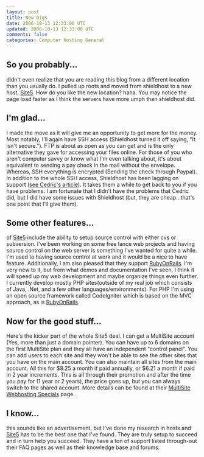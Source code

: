 ```yaml
---           
layout: post
title: New Digs
date: 2006-10-13 12:33:00 UTC
updated: 2006-10-13 12:33:00 UTC
comments: false
categories: Computer Hosting General
---
```

## So you probably...
didn't even realize that you are reading this blog from a different location than you usually do. I pulled up roots and moved from shieldhost to a new host, <a href=http://www.site5.com title=Site5>Site5</a>. How do you like the new location? haha. You may notice the page load faster as I think the servers have more umph than shieldhost did.

## I'm glad...
I made the move as it will give me an opportunity to get more for the money. Most notably, I'll again have SSH access (Shieldhost turned it off saying, "It isn't secure."). FTP is about as open as you can get and is the only alternative they gave for accessing your files online. For those of you who aren't computer savvy or know what I'm even talking about, it's about equivalent to sending a pay check in the mail without the envelope. Whereas, SSH everything is encrypted (Sending the check through Paypal). In addition to the whole SSH access, Shieldhost has been lagging on support (<a href=http://cedric.wallsareprops.com/2006/09/29/shieldhost-sucks/ title="see my friend's article">see Cedric's article</a>). It takes them a while to get back to you if you have problems. I am fortunate that I didn't have the problems that Cedric did, but I did have some issues with Shieldhost (but, they are cheap...that's one point that I'll give them).

## Some other features...
of <a href=http://www.site5.com/ title=Site5>Site5</a> include the ability to setup source control with either cvs or subversion. I've been working on some free lance web projects and having source control on the web server is something I've wanted for quite a while. I'm used to having source control at work and it would be a nice to have feature. Additionally, I am also pleased that they support <a href=http://rubyonrails.org/ title=RubyOnRails>RubyOnRails</a>. I'm very new to it, but from what demos and documentation I've seen, I think it will speed up my web development and maybe organize things even further. I currently develop mostly PHP sites(outside of my real job which consists of Java, .Net, and a few other languages/environments). For PHP I'm using an open source framework called CodeIgniter which is based on the MVC approach, as is <a href=http://rubyonrails.org/ title=RubyOnRails>RubyOnRails</a>.

## Now for the good stuff...
Here's the kicker part of the whole Site5 deal. I can get a MultiSite account (Yes, more than just a domain pointer). You can have up to 6 domains on the first MultiSite plan and they all have an independent "control panel". You can add users to each site and they won't be able to see the other sites that you have on the main account. You can also maintain all sites from the main account. All this for $8.25 a month if paid annually, or $6.21 a month if paid in 2 year increments. This is all through their promotion and after the time you pay for (1 year or 2 years), the price goes up, but you can always switch to the shared account. More details can be found at their <a href=http://www.site5.com/specials/ title="MultiSite Webhosting Specials">MultiSite Webhosting Specials</a> page.

## I know...
this sounds like an advertisement, but I've done my research in hosts and <a href=http://www.site5.com/ title=Site5>Site5</a> has to be the best one that I've found. They are truly setup to succeed and in turn help you succeed. They have a ton of support listed through-out their FAQ pages as well as their knowledge base and forums.
